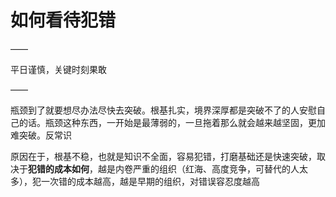 # 如何看待犯错

——

平日谨慎，关键时刻果敢

——

瓶颈到了就要想尽办法尽快去突破。根基扎实，境界深厚都是突破不了的人安慰自己的话。瓶颈这种东西，一开始是最薄弱的，一旦拖着那么就会越来越坚固，更加难突破。反常识

原因在于，根基不稳，也就是知识不全面，容易犯错，打磨基础还是快速突破，取决于**犯错的成本如何**，越是内卷严重的组织（红海、高度竞争，可替代的人太多），犯一次错的成本越高，越是早期的组织，对错误容忍度越高
